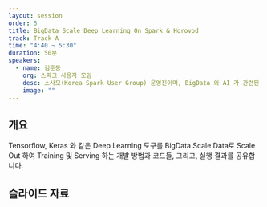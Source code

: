 ```yaml
---
layout: session
order: 5
title: BigData Scale Deep Learning On Spark & Horovod
track: Track A
time: "4:40 ~ 5:30"
duration: 50분
speakers:
  - name: 김훈동
    org: 스파크 사용자 모임
    desc: 스사모(Korea Spark User Group) 운영진이며, BigData 와 AI 가 관련된 개발을 하고 있습니다.
    image: ""
---
```


## 개요
Tensorflow, Keras 와 같은 Deep Learning 도구를 BigData Scale Data로 Scale Out 하여 Training 및 Serving 하는 개발 방법과 코드들, 그리고, 실행 결과를 공유합니다.
## 슬라이드 자료
